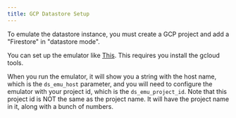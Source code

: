 ```yaml
---
title: GCP Datastore Setup
---
```


To emulate the datastore instance, you must create a GCP project and add a "Firestore" in "datastore mode".  

You can set up the emulator like [This](https://cloud.google.com/datastore/docs/tools/datastore-emulator).  This requires you install the gcloud tools.

When you run the emulator, it will show you a string with the host name, which is the `ds_emu_host` parameter, and you will need to configure the emulator with your project id, which is the `ds_emu_project_id`.  Note that this project id is NOT the same as the project name.  It will have the project name in it, along with a bunch of numbers.
